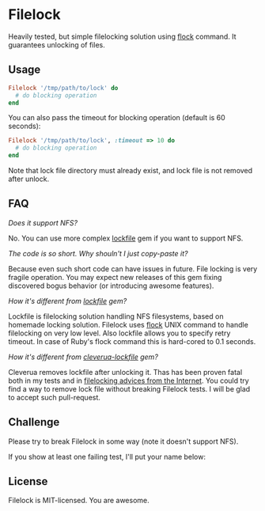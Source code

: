 # Filelock

Heavily tested, but simple filelocking solution using [flock](http://linux.die.net/man/2/flock) command. It guarantees unlocking of files.

## Usage

```ruby
Filelock '/tmp/path/to/lock' do
  # do blocking operation
end
```

You can also pass the timeout for blocking operation (default is 60 seconds):

```ruby
Filelock '/tmp/path/to/lock', :timeout => 10 do
  # do blocking operation
end
```

Note that lock file directory must already exist, and lock file is not removed after unlock.

## FAQ

*Does it support NFS?*

No. You can use more complex [lockfile](https://github.com/ahoward/lockfile) gem if you want to support NFS.

*The code is so short. Why shouln't I just copy-paste it?*

Because even such short code can have issues in future. File locking is very fragile operation. You may expect new releases of this gem fixing discovered bogus behavior (or introducing awesome features).

*How it's different from [lockfile](https://github.com/ahoward/lockfile) gem?*

Lockfile is filelocking solution handling NFS filesystems, based on homemade locking solution. Filelock uses [flock](http://linux.die.net/man/2/flock) UNIX command to handle filelocking on very low level. Also lockfile allows you to specify retry timeout. In case of Ruby's flock command this is hard-cored to 0.1 seconds.

*How it's different from [cleverua-lockfile](https://github.com/cleverua/lockfile) gem?*

Cleverua removes lockfile after unlocking it. Thas has been proven fatal both in my tests and in [filelocking advices from the Internet](http://world.std.com/~swmcd/steven/tech/flock.html). You could try find a way to remove lock file without breaking Filelock tests. I will be glad to accept such pull-request.

## Challenge

Please try to break Filelock in some way (note it doesn't support NFS).

If you show at least one failing test, I'll put your name below:

## License

Filelock is MIT-licensed. You are awesome.

